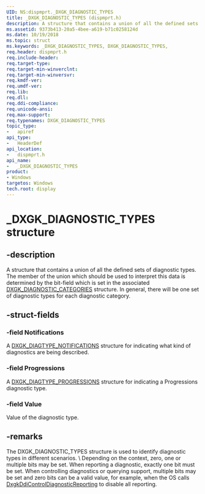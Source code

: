 ```yaml
---
UID: NS:dispmprt._DXGK_DIAGNOSTIC_TYPES
title: _DXGK_DIAGNOSTIC_TYPES (dispmprt.h)
description: A structure that contains a union of all the defined sets of diagnostic types.
ms.assetid: 9373b413-20a5-4bee-a619-b71c0258124d
ms.date: 10/19/2018
ms.topic: struct
ms.keywords: _DXGK_DIAGNOSTIC_TYPES, DXGK_DIAGNOSTIC_TYPES,
req.header: dispmprt.h
req.include-header:
req.target-type:
req.target-min-winverclnt:
req.target-min-winversvr:
req.kmdf-ver:
req.umdf-ver:
req.lib:
req.dll:
req.ddi-compliance:
req.unicode-ansi:
req.max-support:
req.typenames: DXGK_DIAGNOSTIC_TYPES
topic_type:
-	apiref
api_type:
-	HeaderDef
api_location:
-	dispmprt.h
api_name:
-	_DXGK_DIAGNOSTIC_TYPES
product: 
- Windows
targetos: Windows
tech.root: display
---
```


# _DXGK_DIAGNOSTIC_TYPES structure

## -description

A structure that contains a union of all the defined sets of diagnostic types. The member of the union which should be used to interpret this data is determined by the bit-field which is set in the associated [DXGK_DIAGNOSTIC_CATEGORIES](ns-dispmprt-_dxgk_diagnostic_categories.md) structure.  In general, there will be one set of diagnostic types for each diagnostic category.

## -struct-fields

### -field Notifications

A [DXGK_DIAGTYPE_NOTIFICATIONS](ns-dispmprt-_dxgk_diagtype_notifications.md) structure for indicating what kind of diagnostics are being described.

### -field Progressions

A [DXGK_DIAGTYPE_PROGRESSIONS](..\dispmprt\ns-dispmprt-_dxgk_diagtype_progressions.md) structure for indicating a Progressions diagnostic type.

### -field Value

Value of the diagnostic type.

## -remarks

The DXGK_DIAGNOSTIC_TYPES structure is used to identify diagnostic types in different scenarios. \ Depending on the context, zero, one or multiple bits may be set. When reporting a diagnostic, exactly one bit must be set. When controlling diagnostics or querying support, multiple bits may be set and zero bits can be a valid value, for example, when the OS calls [DxgkDdiControlDiagnosticReporting](nc-dispmprt-dxgkddi_controldiagnosticreporting.md) to disable all reporting.

